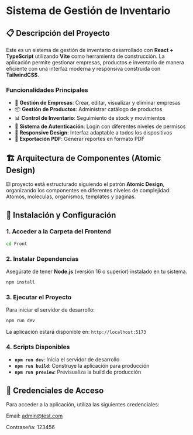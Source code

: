 # Sistema de Gestión de Inventario

## 📋 Descripción del Proyecto

Este es un sistema de gestión de inventario desarrollado con **React + TypeScript** utilizando **Vite** como herramienta de construcción. La aplicación permite gestionar empresas, productos e inventario de manera eficiente con una interfaz moderna y responsiva construida con **TailwindCSS**.

### Funcionalidades Principales
- 🏢 **Gestión de Empresas**: Crear, editar, visualizar y eliminar empresas
- 📦 **Gestión de Productos**: Administrar catálogo de productos  
- 📊 **Control de Inventario**: Seguimiento de stock y movimientos
- 👤 **Sistema de Autenticación**: Login con diferentes niveles de permisos
- 📱 **Responsive Design**: Interfaz adaptable a todos los dispositivos
- 📄 **Exportación PDF**: Generar reportes en formato PDF

## 🏗️ Arquitectura de Componentes (Atomic Design)

El proyecto está estructurado siguiendo el patrón **Atomic Design**, organizando los componentes en diferentes niveles de complejidad: Atomos, moleculas, organismos, templates y paginas.


## 🚀 Instalación y Configuración

### 1. Acceder a la Carpeta del Frontend

```bash
cd Front
```

### 2. Instalar Dependencias

Asegúrate de tener **Node.js** (versión 16 o superior) instalado en tu sistema.

```bash
npm install
```

### 3. Ejecutar el Proyecto

Para iniciar el servidor de desarrollo:

```bash
npm run dev
```

La aplicación estará disponible en: `http://localhost:5173`

### 4. Scripts Disponibles

- **`npm run dev`**: Inicia el servidor de desarrollo
- **`npm run build`**: Construye la aplicación para producción
- **`npm run preview`**: Previsualiza la build de producción

## 🔐 Credenciales de Acceso
  

Para acceder a la aplicación, utiliza las siguientes credenciales:

  Email: admin@test.com

  Contraseña: 123456